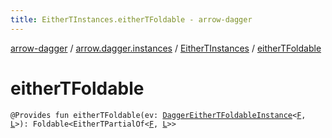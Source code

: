 ```yaml
---
title: EitherTInstances.eitherTFoldable - arrow-dagger
---
```


[arrow-dagger](../../index.html) / [arrow.dagger.instances](../index.html) / [EitherTInstances](index.html) / [eitherTFoldable](./either-t-foldable.html)

# eitherTFoldable

`@Provides fun eitherTFoldable(ev: `[`DaggerEitherTFoldableInstance`](../-dagger-either-t-foldable-instance/index.html)`<`[`F`](index.html#F)`, `[`L`](index.html#L)`>): Foldable<EitherTPartialOf<`[`F`](index.html#F)`, `[`L`](index.html#L)`>>`